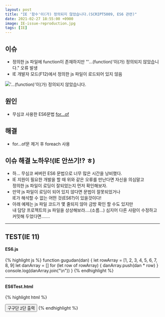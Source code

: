 ```yaml
---
layout: post
title: "IE '함수'이(가) 정의되지 않았습니다.(SCRIPT5009, ES6 관련)"
date: 2021-02-27 18:55:00 +0900
image: IE-issue-reproduction.jpg
tags: [IE]
---
```


## 이슈 
- 정의한 js 파일에 function이 존재하지만 "'...(function)'이(가) 정의되지 않았습니다." 오류 발생
- IE 개발자 모드(F12)에서 정의한 js 파일이 로드되어 있지 않음

!['...(function)'이(가) 정의되지 않았습니다.]({{site.baseurl}}/images/IE-issue-reproduction.jpg)

## 원인
- 무심코 사용한 ES6문법 [for...of]

## 해결
- for...of문 제거 후 foreach 사용

## 이슈 해결 노하우!(IE 안쓰기!? ㅎ)
- 하... 무심코 써버린 ES6 문법으로 너무 많은 시간을 낭비했다.
- IE 지원이 필요한 개발을 할 때 위와 같은 오류를 만난다면 자신을 의심말고   
  정의한 js 파일이 로딩이 잘되었는지 먼저 확인해보자.
- 만약 js 파일이 로딩이 되어 있지 않다면 문법이 잘못되었거나   
  IE가 해석할 수 없는 어떤 것(ES6?)이 있을것이다!
- 아래 예제는 js 파일 코드가 몇 줄되지 않아 금방 확인 할 수도 있지만   
  내 담당 프로젝트의 js 파일을 상상해보라....(소름...) 심지어 다른 사람이 수정하고   
  커밋해 두었다면.......

***

## TEST(IE 11)
#### ES6.js
{% highlight js %}
function gugudan(dan) {
  let rowArray = [1, 2, 3, 4, 5, 6, 7, 8, 9]
  let danArray = []
  for (let row of rowArray) {
    danArray.push(dan * row)
  }
  console.log(danArray.join("\n"))
}
{% endhighlight %}
***
#### ES6Test.html

{% highlight html %}
<!DOCTYPE html>
<html>
  <head>
    <title>ES6 IE 이슈 재현</title>
    <meta charset="utf-8">
    <script type="text/javascript" src="/ES6.js"></script>
  </head>
  <body>
    <button type="button" onclick="gugudan(2)">구구단 2단 출력</button>
  </body>
</html>
{% endhighlight %}

[for...of]: https://developer.mozilla.org/ko/docs/Web/JavaScript/Reference/Statements/for...of